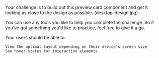 Your challenge is to build out this preview card component and get it looking as close to the design as possible. (desktop-design.jpg)

You can use any tools you like to help you complete the challenge. So if you've got something you'd like to practice, feel free to give it a go.

Your users should be able to:

    View the optimal layout depending on their device's screen size
    See hover states for interactive elements
